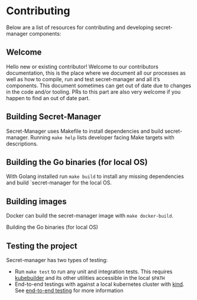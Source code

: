 # Contributing

Below are a list of resources for contributing and developing secret-manager components:

## Welcome

Hello new or existing contributor! Welcome to our contributors documentation, this is the place where we document all our processes as well as how to compile, run and test secret-manager and all it’s components. This document sometimes can get out of date due to changes in the code and/or tooling. PRs to this part are also very welcome if you happen to find an out of date part.

## Building Secret-Manager

Secret-Manager uses Makefile to install dependencies and build secret-manager. Running `make help` lists developer facing Make targets with descriptions.

## Building the Go binaries (for local OS)

With Golang installed run `make build` to install any missing dependencies and build `secret-manager for the local OS.

## Building images

Docker can build the secret-manager image with `make docker-build`.

Building the Go binaries (for local OS)

## Testing the project

Secret-manager has two types of testing:

* Run `make test` to run any unit and integration tests. This requires [kubebuilder](https://book.kubebuilder.io/quick-start.html#installation) and its other utilities accessible in the local `$PATH`
* End-to-end testings with against a local kubernetes cluster with [kind](https://kind.sigs.k8s.io/). See [end-to-end testing](./e2e.md) for more information
